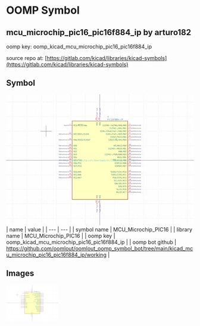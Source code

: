 # OOMP Symbol  
## mcu_microchip_pic16_pic16f884_ip  by arturo182  
  
oomp key: oomp_kicad_mcu_microchip_pic16_pic16f884_ip  
  
source repo at: [https://gitlab.com/kicad/libraries/kicad-symbols](https://gitlab.com/kicad/libraries/kicad-symbols)  
## Symbol  
  
[![working.png](working_600.png)](working.png)  
| name | value | 
| --- | --- | 
| symbol name | MCU_Microchip_PIC16 | 
| library name | MCU_Microchip_PIC16 | 
| oomp key | oomp_kicad_mcu_microchip_pic16_pic16f884_ip | 
| oomp bot github | https://github.com/oomlout/oomlout_oomp_symbol_bot/tree/main/kicad_mcu_microchip_pic16_pic16f884_ip/working | 
## Images  
  
[![working.png](working_140.png)](working.png)  
